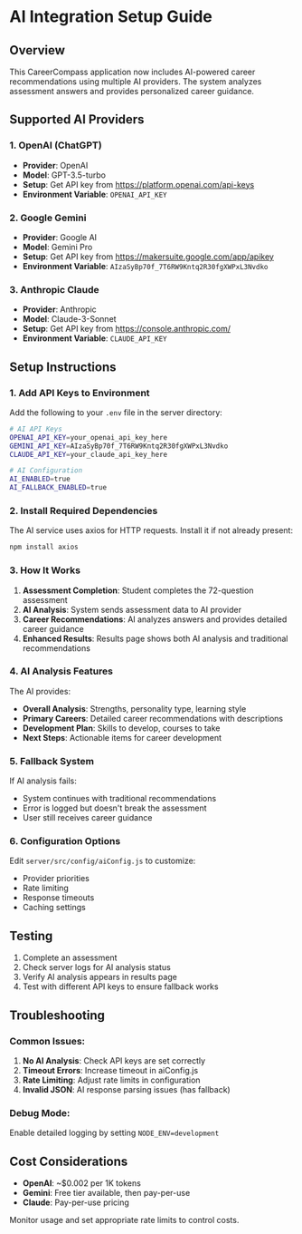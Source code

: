 # AI Integration Setup Guide

## Overview
This CareerCompass application now includes AI-powered career recommendations using multiple AI providers. The system analyzes assessment answers and provides personalized career guidance.

## Supported AI Providers

### 1. OpenAI (ChatGPT)
- **Provider**: OpenAI
- **Model**: GPT-3.5-turbo
- **Setup**: Get API key from https://platform.openai.com/api-keys
- **Environment Variable**: `OPENAI_API_KEY`

### 2. Google Gemini
- **Provider**: Google AI
- **Model**: Gemini Pro
- **Setup**: Get API key from https://makersuite.google.com/app/apikey
- **Environment Variable**: `AIzaSyBp70f_7T6RW9Kntq2R30fgXWPxL3Nvdko`

### 3. Anthropic Claude
- **Provider**: Anthropic
- **Model**: Claude-3-Sonnet
- **Setup**: Get API key from https://console.anthropic.com/
- **Environment Variable**: `CLAUDE_API_KEY`

## Setup Instructions

### 1. Add API Keys to Environment
Add the following to your `.env` file in the server directory:

```bash
# AI API Keys
OPENAI_API_KEY=your_openai_api_key_here
GEMINI_API_KEY=AIzaSyBp70f_7T6RW9Kntq2R30fgXWPxL3Nvdko
CLAUDE_API_KEY=your_claude_api_key_here

# AI Configuration
AI_ENABLED=true
AI_FALLBACK_ENABLED=true
```

### 2. Install Required Dependencies
The AI service uses axios for HTTP requests. Install it if not already present:

```bash
npm install axios
```

### 3. How It Works

1. **Assessment Completion**: Student completes the 72-question assessment
2. **AI Analysis**: System sends assessment data to AI provider
3. **Career Recommendations**: AI analyzes answers and provides detailed career guidance
4. **Enhanced Results**: Results page shows both AI analysis and traditional recommendations

### 4. AI Analysis Features

The AI provides:
- **Overall Analysis**: Strengths, personality type, learning style
- **Primary Careers**: Detailed career recommendations with descriptions
- **Development Plan**: Skills to develop, courses to take
- **Next Steps**: Actionable items for career development

### 5. Fallback System

If AI analysis fails:
- System continues with traditional recommendations
- Error is logged but doesn't break the assessment
- User still receives career guidance

### 6. Configuration Options

Edit `server/src/config/aiConfig.js` to customize:
- Provider priorities
- Rate limiting
- Response timeouts
- Caching settings

## Testing

1. Complete an assessment
2. Check server logs for AI analysis status
3. Verify AI analysis appears in results page
4. Test with different API keys to ensure fallback works

## Troubleshooting

### Common Issues:
1. **No AI Analysis**: Check API keys are set correctly
2. **Timeout Errors**: Increase timeout in aiConfig.js
3. **Rate Limiting**: Adjust rate limits in configuration
4. **Invalid JSON**: AI response parsing issues (has fallback)

### Debug Mode:
Enable detailed logging by setting `NODE_ENV=development`

## Cost Considerations

- **OpenAI**: ~$0.002 per 1K tokens
- **Gemini**: Free tier available, then pay-per-use
- **Claude**: Pay-per-use pricing

Monitor usage and set appropriate rate limits to control costs.
